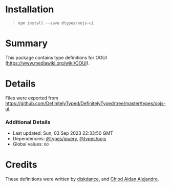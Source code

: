 # Installation
> `npm install --save @types/oojs-ui`

# Summary
This package contains type definitions for OOUI (https://www.mediawiki.org/wiki/OOUI).

# Details
Files were exported from https://github.com/DefinitelyTyped/DefinitelyTyped/tree/master/types/oojs-ui.

### Additional Details
 * Last updated: Sun, 03 Sep 2023 22:33:50 GMT
 * Dependencies: [@types/jquery](https://npmjs.com/package/@types/jquery), [@types/oojs](https://npmjs.com/package/@types/oojs)
 * Global values: `OO`

# Credits
These definitions were written by [diskdance](https://github.com/diskdance), and [Chlod Aidan Alejandro](https://github.com/ChlodAlejandro).
